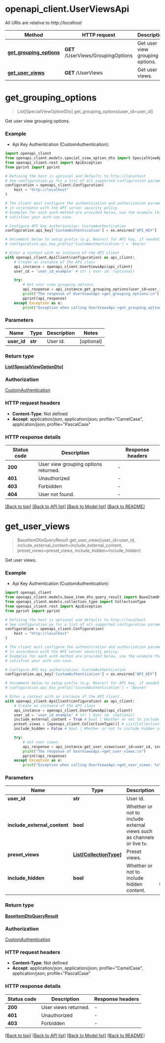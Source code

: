 # openapi_client.UserViewsApi

All URIs are relative to *http://localhost*

Method | HTTP request | Description
------------- | ------------- | -------------
[**get_grouping_options**](UserViewsApi.md#get_grouping_options) | **GET** /UserViews/GroupingOptions | Get user view grouping options.
[**get_user_views**](UserViewsApi.md#get_user_views) | **GET** /UserViews | Get user views.


# **get_grouping_options**
> List[SpecialViewOptionDto] get_grouping_options(user_id=user_id)

Get user view grouping options.

### Example

* Api Key Authentication (CustomAuthentication):

```python
import openapi_client
from openapi_client.models.special_view_option_dto import SpecialViewOptionDto
from openapi_client.rest import ApiException
from pprint import pprint

# Defining the host is optional and defaults to http://localhost
# See configuration.py for a list of all supported configuration parameters.
configuration = openapi_client.Configuration(
    host = "http://localhost"
)

# The client must configure the authentication and authorization parameters
# in accordance with the API server security policy.
# Examples for each auth method are provided below, use the example that
# satisfies your auth use case.

# Configure API key authorization: CustomAuthentication
configuration.api_key['CustomAuthentication'] = os.environ["API_KEY"]

# Uncomment below to setup prefix (e.g. Bearer) for API key, if needed
# configuration.api_key_prefix['CustomAuthentication'] = 'Bearer'

# Enter a context with an instance of the API client
with openapi_client.ApiClient(configuration) as api_client:
    # Create an instance of the API class
    api_instance = openapi_client.UserViewsApi(api_client)
    user_id = 'user_id_example' # str | User id. (optional)

    try:
        # Get user view grouping options.
        api_response = api_instance.get_grouping_options(user_id=user_id)
        print("The response of UserViewsApi->get_grouping_options:\n")
        pprint(api_response)
    except Exception as e:
        print("Exception when calling UserViewsApi->get_grouping_options: %s\n" % e)
```



### Parameters


Name | Type | Description  | Notes
------------- | ------------- | ------------- | -------------
 **user_id** | **str**| User id. | [optional] 

### Return type

[**List[SpecialViewOptionDto]**](SpecialViewOptionDto.md)

### Authorization

[CustomAuthentication](../README.md#CustomAuthentication)

### HTTP request headers

 - **Content-Type**: Not defined
 - **Accept**: application/json, application/json; profile="CamelCase", application/json; profile="PascalCase"

### HTTP response details

| Status code | Description | Response headers |
|-------------|-------------|------------------|
**200** | User view grouping options returned. |  -  |
**401** | Unauthorized |  -  |
**403** | Forbidden |  -  |
**404** | User not found. |  -  |

[[Back to top]](#) [[Back to API list]](../README.md#documentation-for-api-endpoints) [[Back to Model list]](../README.md#documentation-for-models) [[Back to README]](../README.md)

# **get_user_views**
> BaseItemDtoQueryResult get_user_views(user_id=user_id, include_external_content=include_external_content, preset_views=preset_views, include_hidden=include_hidden)

Get user views.

### Example

* Api Key Authentication (CustomAuthentication):

```python
import openapi_client
from openapi_client.models.base_item_dto_query_result import BaseItemDtoQueryResult
from openapi_client.models.collection_type import CollectionType
from openapi_client.rest import ApiException
from pprint import pprint

# Defining the host is optional and defaults to http://localhost
# See configuration.py for a list of all supported configuration parameters.
configuration = openapi_client.Configuration(
    host = "http://localhost"
)

# The client must configure the authentication and authorization parameters
# in accordance with the API server security policy.
# Examples for each auth method are provided below, use the example that
# satisfies your auth use case.

# Configure API key authorization: CustomAuthentication
configuration.api_key['CustomAuthentication'] = os.environ["API_KEY"]

# Uncomment below to setup prefix (e.g. Bearer) for API key, if needed
# configuration.api_key_prefix['CustomAuthentication'] = 'Bearer'

# Enter a context with an instance of the API client
with openapi_client.ApiClient(configuration) as api_client:
    # Create an instance of the API class
    api_instance = openapi_client.UserViewsApi(api_client)
    user_id = 'user_id_example' # str | User id. (optional)
    include_external_content = True # bool | Whether or not to include external views such as channels or live tv. (optional)
    preset_views = [openapi_client.CollectionType()] # List[CollectionType] | Preset views. (optional)
    include_hidden = False # bool | Whether or not to include hidden content. (optional) (default to False)

    try:
        # Get user views.
        api_response = api_instance.get_user_views(user_id=user_id, include_external_content=include_external_content, preset_views=preset_views, include_hidden=include_hidden)
        print("The response of UserViewsApi->get_user_views:\n")
        pprint(api_response)
    except Exception as e:
        print("Exception when calling UserViewsApi->get_user_views: %s\n" % e)
```



### Parameters


Name | Type | Description  | Notes
------------- | ------------- | ------------- | -------------
 **user_id** | **str**| User id. | [optional] 
 **include_external_content** | **bool**| Whether or not to include external views such as channels or live tv. | [optional] 
 **preset_views** | [**List[CollectionType]**](CollectionType.md)| Preset views. | [optional] 
 **include_hidden** | **bool**| Whether or not to include hidden content. | [optional] [default to False]

### Return type

[**BaseItemDtoQueryResult**](BaseItemDtoQueryResult.md)

### Authorization

[CustomAuthentication](../README.md#CustomAuthentication)

### HTTP request headers

 - **Content-Type**: Not defined
 - **Accept**: application/json, application/json; profile="CamelCase", application/json; profile="PascalCase"

### HTTP response details

| Status code | Description | Response headers |
|-------------|-------------|------------------|
**200** | User views returned. |  -  |
**401** | Unauthorized |  -  |
**403** | Forbidden |  -  |

[[Back to top]](#) [[Back to API list]](../README.md#documentation-for-api-endpoints) [[Back to Model list]](../README.md#documentation-for-models) [[Back to README]](../README.md)

